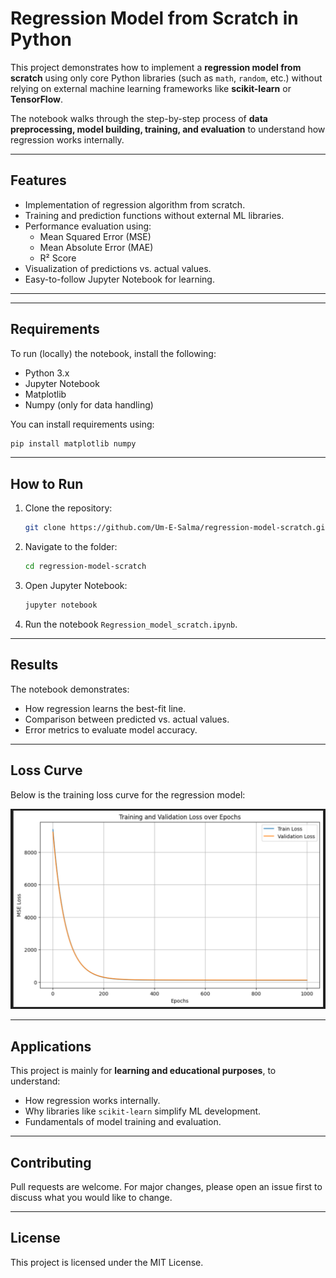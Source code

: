 # Regression Model from Scratch in Python

This project demonstrates how to implement a **regression model from scratch** using only core Python libraries (such as `math`, `random`, etc.) without relying on external machine learning frameworks like **scikit-learn** or **TensorFlow**.  

The notebook walks through the step-by-step process of **data preprocessing, model building, training, and evaluation** to understand how regression works internally.

---

## Features
- Implementation of regression algorithm from scratch.
- Training and prediction functions without external ML libraries.
- Performance evaluation using:
  - Mean Squared Error (MSE)
  - Mean Absolute Error (MAE)
  - R² Score
- Visualization of predictions vs. actual values.
- Easy-to-follow Jupyter Notebook for learning.

---


---

## Requirements
To run (locally) the notebook, install the following:
- Python 3.x
- Jupyter Notebook
- Matplotlib
- Numpy (only for data handling)

You can install requirements using:
```bash
pip install matplotlib numpy
````

---

## How to Run

1. Clone the repository:

   ```bash
   git clone https://github.com/Um-E-Salma/regression-model-scratch.git
   ```
2. Navigate to the folder:

   ```bash
   cd regression-model-scratch
   ```
3. Open Jupyter Notebook:

   ```bash
   jupyter notebook
   ```
4. Run the notebook `Regression_model_scratch.ipynb`.

---

## Results

The notebook demonstrates:

* How regression learns the best-fit line.
* Comparison between predicted vs. actual values.
* Error metrics to evaluate model accuracy.

---
## Loss Curve

Below is the training loss curve for the regression model:

![Loss Curve](training_&_validation_losses_curve.png)


---

## Applications

This project is mainly for **learning and educational purposes**, to understand:

* How regression works internally.
* Why libraries like `scikit-learn` simplify ML development.
* Fundamentals of model training and evaluation.

---

## Contributing

Pull requests are welcome. For major changes, please open an issue first to discuss what you would like to change.

---

## License

This project is licensed under the MIT License.




